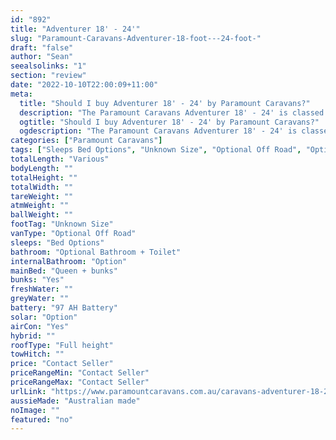 ```yaml
---
id: "892"
title: "Adventurer 18' - 24'"
slug: "Paramount-Caravans-Adventurer-18-foot---24-foot-"
draft: "false"
author: "Sean"
seealsolinks: "1"
section: "review"
date: "2022-10-10T22:00:09+11:00"
meta:
  title: "Should I buy Adventurer 18' - 24' by Paramount Caravans?"
  description: "The Paramount Caravans Adventurer 18' - 24' is classed as Optional Off Road, and sleeps Bed Options people. It is Australian made and comes in at Unknown Size. It generally has Optional Bathroom + Toilet."
  ogtitle: "Should I buy Adventurer 18' - 24' by Paramount Caravans?"
  ogdescription: "The Paramount Caravans Adventurer 18' - 24' is classed as Optional Off Road, and sleeps Bed Options people. It is Australian made and comes in at Unknown Size. It generally has Optional Bathroom + Toilet."
categories: ["Paramount Caravans"]
tags: ["Sleeps Bed Options", "Unknown Size", "Optional Off Road", "Optional Bathroom + Toilet", "Full height", "Price Unknown", "Australian made"]
totalLength: "Various"
bodyLength: ""
totalHeight: ""
totalWidth: ""
tareWeight: ""
atmWeight: ""
ballWeight: ""
footTag: "Unknown Size"
vanType: "Optional Off Road"
sleeps: "Bed Options"
bathroom: "Optional Bathroom + Toilet"
internalBathroom: "Option"
mainBed: "Queen + bunks"
bunks: "Yes"
freshWater: ""
greyWater: ""
battery: "97 AH Battery"
solar: "Option"
airCon: "Yes"
hybrid: ""
roofType: "Full height"
towHitch: ""
price: "Contact Seller"
priceRangeMin: "Contact Seller"
priceRangeMax: "Contact Seller"
urlLink: "https://www.paramountcaravans.com.au/caravans-adventurer-18-24/"
aussieMade: "Australian made"
noImage: ""
featured: "no"
---
```

